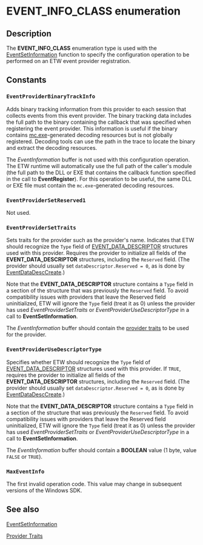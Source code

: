 # EVENT_INFO_CLASS enumeration

## Description

The **EVENT_INFO_CLASS** enumeration type is used with the
[EventSetInformation](https://learn.microsoft.com/windows/desktop/api/evntprov/nf-evntprov-eventsetinformation)
function to specify the configuration operation to be performed on an ETW event
provider registration.

## Constants

### `EventProviderBinaryTrackInfo`

Adds binary tracking information from this provider to each session that
collects events from this event provider. The binary tracking data includes the
full path to the binary containing the callback that was specified when
registering the event provider. This information is useful if the binary
contains [mc.exe](https://learn.microsoft.com/windows/win32/wes/message-compiler--mc-exe-)-generated
decoding resources but is not globally registered. Decoding tools can use the
path in the trace to locate the binary and extract the decoding resources.

The _EventInformation_ buffer is not used with this configuration operation. The
ETW runtime will automatically use the full path of the caller's module (the
full path to the DLL or EXE that contains the callback function specified in the
call to **EventRegister**). For this operation to be useful, the same DLL or EXE
file must contain the `mc.exe`-generated decoding resources.

### `EventProviderSetReserved1`

Not used.

### `EventProviderSetTraits`

Sets traits for the provider such as the provider's name. Indicates that ETW
should recognize the `Type` field of
[EVENT_DATA_DESCRIPTOR](https://learn.microsoft.com/windows/win32/api/evntprov/ns-evntprov-event_data_descriptor) structures used
with this provider. Requires the provider to initialize all fields of the
**EVENT_DATA_DESCRIPTOR** structures, including the `Reserved` field. (The
provider should usually set `dataDescriptor.Reserved = 0`, as is done by
[EventDataDescCreate](https://learn.microsoft.com/windows/win32/api/evntprov/nf-evntprov-eventdatadesccreate).)

Note that the **EVENT_DATA_DESCRIPTOR** structure contains a `Type` field in a
section of the structure that was previously the `Reserved` field. To avoid
compatibility issues with providers that leave the Reserved field uninitialized,
ETW will ignore the `Type` field (treat it as 0) unless the provider has used
_EventProviderSetTraits_ or _EventProviderUseDescriptorType_ in a call to
**EventSetInformation**.

The _EventInformation_ buffer should contain the
[provider traits](https://learn.microsoft.com/windows/desktop/ETW/provider-traits) to be used for the
provider.

### `EventProviderUseDescriptorType`

Specifies whether ETW should recognize the `Type` field of
[EVENT_DATA_DESCRIPTOR](https://learn.microsoft.com/windows/win32/api/evntprov/ns-evntprov-event_data_descriptor) structures used
with this provider. If `TRUE`, requires the provider to initialize all fields of
the **EVENT_DATA_DESCRIPTOR** structures, including the `Reserved` field. (The
provider should usually set `dataDescriptor.Reserved = 0`, as is done by
[EventDataDescCreate](https://learn.microsoft.com/windows/win32/api/evntprov/nf-evntprov-eventdatadesccreate).)

Note that the **EVENT_DATA_DESCRIPTOR** structure contains a `Type` field in a
section of the structure that was previously the `Reserved` field. To avoid
compatibility issues with providers that leave the Reserved field uninitialized,
ETW will ignore the `Type` field (treat it as 0) unless the provider has used
_EventProviderSetTraits_ or _EventProviderUseDescriptorType_ in a call to
**EventSetInformation**.

The _EventInformation_ buffer should contain a **BOOLEAN** value (1 byte, value
`FALSE` or `TRUE`).

### `MaxEventInfo`

The first invalid operation code. This value may change in subsequent versions
of the Windows SDK.

## See also

[EventSetInformation](https://learn.microsoft.com/windows/desktop/api/evntprov/nf-evntprov-eventsetinformation)

[Provider Traits](https://learn.microsoft.com/windows/desktop/ETW/provider-traits)